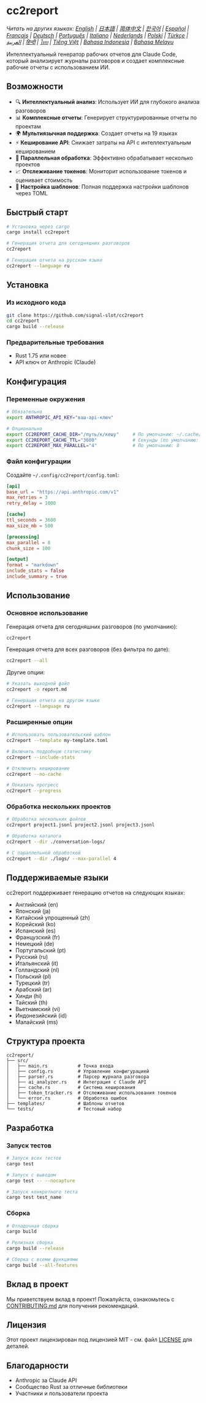 # cc2report

*Читать на других языках: [English](README.md) | [日本語](README-ja.md) | [简体中文](README-zh.md) | [한국어](README-ko.md) | [Español](README-es.md) | [Français](README-fr.md) | [Deutsch](README-de.md) | [Português](README-pt.md) | [Italiano](README-it.md) | [Nederlands](README-nl.md) | [Polski](README-pl.md) | [Türkçe](README-tr.md) | [العربية](README-ar.md) | [हिन्दी](README-hi.md) | [ไทย](README-th.md) | [Tiếng Việt](README-vi.md) | [Bahasa Indonesia](README-id.md) | [Bahasa Melayu](README-ms.md)*

Интеллектуальный генератор рабочих отчетов для Claude Code, который анализирует журналы разговоров и создает комплексные рабочие отчеты с использованием ИИ.

## Возможности

- 🔍 **Интеллектуальный анализ**: Использует ИИ для глубокого анализа разговоров
- 📊 **Комплексные отчеты**: Генерирует структурированные отчеты по проектам
- 🌍 **Мультиязычная поддержка**: Создает отчеты на 19 языках
- ⚡ **Кеширование API**: Снижает затраты на API с интеллектуальным кешированием
- 🔄 **Параллельная обработка**: Эффективно обрабатывает несколько проектов
- 📈 **Отслеживание токенов**: Мониторит использование токенов и оценивает стоимость
- 🎨 **Настройка шаблонов**: Полная поддержка настройки шаблонов через TOML

## Быстрый старт

```bash
# Установка через cargo
cargo install cc2report

# Генерация отчета для сегодняшних разговоров
cc2report

# Генерация отчета на русском языке
cc2report --language ru
```

## Установка

### Из исходного кода

```bash
git clone https://github.com/signal-slot/cc2report
cd cc2report
cargo build --release
```

### Предварительные требования

- Rust 1.75 или новее
- API ключ от Anthropic (Claude)

## Конфигурация

### Переменные окружения

```bash
# Обязательно
export ANTHROPIC_API_KEY="ваш-api-ключ"

# Опционально
export CC2REPORT_CACHE_DIR="/путь/к/кешу"     # По умолчанию: ~/.cache/cc2report
export CC2REPORT_CACHE_TTL="3600"             # Секунды (по умолчанию: 1 час)
export CC2REPORT_MAX_PARALLEL="4"             # По умолчанию: 8
```

### Файл конфигурации

Создайте `~/.config/cc2report/config.toml`:

```toml
[api]
base_url = "https://api.anthropic.com/v1"
max_retries = 3
retry_delay = 1000

[cache]
ttl_seconds = 3600
max_size_mb = 500

[processing]
max_parallel = 8
chunk_size = 100

[output]
format = "markdown"
include_stats = false
include_summary = true
```

## Использование

### Основное использование

Генерация отчета для сегодняшних разговоров (по умолчанию):

```bash
cc2report
```

Генерация отчета для всех разговоров (без фильтра по дате):

```bash
cc2report --all
```

Другие опции:

```bash
# Указать выходной файл
cc2report -o report.md

# Генерация отчета на другом языке
cc2report --language ru
```

### Расширенные опции

```bash
# Использовать пользовательский шаблон
cc2report --template my-template.toml

# Включить подробную статистику
cc2report --include-stats

# Отключить кеширование
cc2report --no-cache

# Показать прогресс
cc2report --progress
```

### Обработка нескольких проектов

```bash
# Обработка нескольких файлов
cc2report project1.jsonl project2.jsonl project3.jsonl

# Обработка каталога
cc2report --dir ./conversation-logs/

# С параллельной обработкой
cc2report --dir ./logs/ --max-parallel 4
```

## Поддерживаемые языки

cc2report поддерживает генерацию отчетов на следующих языках:
- Английский (en)
- Японский (ja)
- Китайский упрощенный (zh)
- Корейский (ko)
- Испанский (es)
- Французский (fr)
- Немецкий (de)
- Португальский (pt)
- Русский (ru)
- Итальянский (it)
- Голландский (nl)
- Польский (pl)
- Турецкий (tr)
- Арабский (ar)
- Хинди (hi)
- Тайский (th)
- Вьетнамский (vi)
- Индонезийский (id)
- Малайский (ms)

## Структура проекта

```
cc2report/
├── src/
│   ├── main.rs           # Точка входа
│   ├── config.rs         # Управление конфигурацией
│   ├── parser.rs         # Парсер журнала разговора
│   ├── ai_analyzer.rs    # Интеграция с Claude API
│   ├── cache.rs          # Система кеширования
│   ├── token_tracker.rs  # Отслеживание использования токенов
│   └── error.rs          # Обработка ошибок
├── templates/            # Шаблоны отчетов
└── tests/                # Тестовый набор
```

## Разработка

### Запуск тестов

```bash
# Запуск всех тестов
cargo test

# Запуск с выводом
cargo test -- --nocapture

# Запуск конкретного теста
cargo test test_name
```

### Сборка

```bash
# Отладочная сборка
cargo build

# Релизная сборка
cargo build --release

# Сборка с всеми функциями
cargo build --all-features
```

## Вклад в проект

Мы приветствуем вклад в проект! Пожалуйста, ознакомьтесь с [CONTRIBUTING.md](CONTRIBUTING.md) для получения рекомендаций.

## Лицензия

Этот проект лицензирован под лицензией MIT - см. файл [LICENSE](LICENSE) для деталей.

## Благодарности

- Anthropic за Claude API
- Сообщество Rust за отличные библиотеки
- Участники и пользователи проекта
